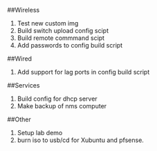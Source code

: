 ##Wireless
1. Test new custom img
2. Build switch upload config scipt
3. Build remote commmand scipt
4. Add passwords to config build script

##Wired
1. Add support for lag ports in config build script

##Services
1. Build config for dhcp server
2. Make backup of nms computer

##Other
1. Setup lab demo
2. burn iso to usb/cd for Xubuntu and pfsense.

